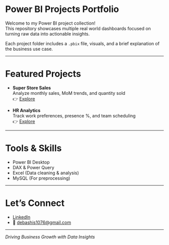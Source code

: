 # Power BI Projects Portfolio

Welcome to my Power BI project collection!  
This repository showcases multiple real world dashboards focused on turning raw data into actionable insights.

Each project folder includes a `.pbix` file, visuals, and a brief explanation of the business use case.

---

# Featured Projects

-  **Super Store Sales**  
  Analyze monthly sales, MoM trends, and quantity sold  
  👉 [Explore](https://github.com/Debasish-8714/Power-BI-Projects/tree/main/Super%20Store%20Sales)

-  **HR Analytics**  
  Track work preferences, presence %, and team scheduling  
  👉 [Explore](https://github.com/Debasish-8714/Power-BI-Projects/tree/main/HR%20Analytics)

---

# Tools & Skills

- Power BI Desktop  
- DAX & Power Query  
- Excel (Data cleaning & analysis)  
- MySQL (For preprocessing)  

---

# Let’s Connect

- [LinkedIn](https://www.linkedin.com/in/debashis-dash/)  
- 📧 debashis1076@gmail.com

---

*Driving Business Growth with Data Insights*

